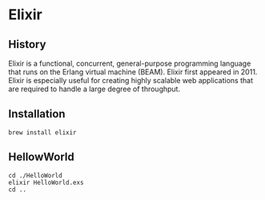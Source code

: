 # Elixir

## History

Elixir is a functional, concurrent, general-purpose programming language that runs on the Erlang virtual machine (BEAM). Elixir first appeared in 2011. Elixir is especially useful for creating highly scalable web applications that are required to handle a large degree of throughput. 

## Installation

```
brew install elixir
```

## HellowWorld

```
cd ./HelloWorld
elixir HelloWorld.exs
cd ..
```
